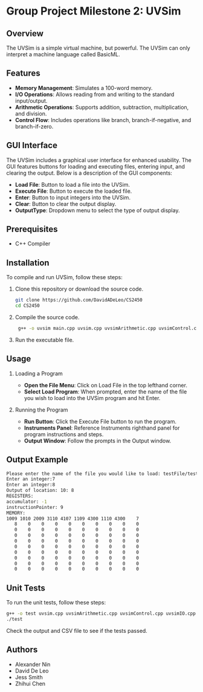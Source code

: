 # Group Project Milestone 2: UVSim

## Overview
The UVSim is a simple virtual machine, but powerful. The UVSim can only interpret a machine language called BasicML.

## Features
- **Memory Management**: Simulates a 100-word memory.
- **I/O Operations**: Allows reading from and writing to the standard input/output.
- **Arithmetic Operations**: Supports addition, subtraction, multiplication, and division.
- **Control Flow**: Includes operations like branch, branch-if-negative, and branch-if-zero.

## GUI Interface
The UVSim includes a graphical user interface for enhanced usability. The GUI features buttons for loading and executing files, entering input, and clearing the output. Below is a description of the GUI components:

- **Load File**: Button to load a file into the UVSim.
- **Execute File**: Button to execute the loaded file.
- **Enter**: Button to input integers into the UVSim.
- **Clear**: Button to clear the output display.
- **OutputType**: Dropdown menu to select the type of output display.

## Prerequisites
- C++ Compiler

## Installation
To compile and run UVSim, follow these steps:

1. Clone this repository or download the source code.
   ```bash
   git clone https://github.com/DavidADeLeo/CS2450
   cd CS2450
   ```
2. Compile the source code.
   ```bash
    g++ -o uvsim main.cpp uvsim.cpp uvsimArithmetic.cpp uvsimControl.cpp uvsimIO.cpp
    ```
3. Run the executable file.

## Usage
1. Loading a Program
   - **Open the File Menu**: Click on Load File in the top lefthand corner.
   - **Select Load Program**: When prompted, enter the name of the file you wish to load into the UVSim program and hit Enter.

2. Running the Program
   - **Run Button**: Click the Execute File button to run the program.
   - **Instruments Panel**: Reference Instruments righthand panel for program instructions and steps.
   - **Output Window**: Follow the prompts in the Output window.



## Output Example
```bash
Please enter the name of the file you would like to load: testFile/test1.txt
Enter an integer:7
Enter an integer:8
Output of location: 10: 8
REGISTERS:
accumulator: -1
instructionPointer: 9
MEMORY:
1009 1010 2009 3110 4107 1109 4300 1110 4300    7
   8    0    0    0    0    0    0    0    0    0
   0    0    0    0    0    0    0    0    0    0
   0    0    0    0    0    0    0    0    0    0
   0    0    0    0    0    0    0    0    0    0
   0    0    0    0    0    0    0    0    0    0
   0    0    0    0    0    0    0    0    0    0
   0    0    0    0    0    0    0    0    0    0
   0    0    0    0    0    0    0    0    0    0
   0    0    0    0    0    0    0    0    0    0
```

## Unit Tests
To run the unit tests, follow these steps:
```bash
g++ -o test uvsim.cpp uvsimArithmetic.cpp uvsimControl.cpp uvsimIO.cpp test.cpp
./test
```
Check the output and CSV file to see if the tests passed.

## Authors
- Alexander Nin
- David De Leo
- Jess Smith
- Zhihui Chen
